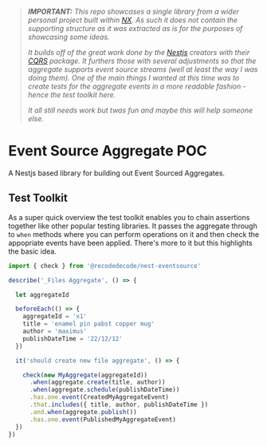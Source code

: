> ***IMPORTANT:** This repo showcases a single library from a wider personal project built within [NX](https://nx.dev/). As such it does not contain the supporting structure as it was extracted as is for the purposes of showcasing some ideas.*
>
> *It builds off of the great work done by the [Nestjs](https://nestjs.com/) creators with their [CQRS](https://github.com/nestjs/cqrs) package. It furthers those with several adjustments so that the aggregate supports event source streams (well at least the way I was doing them). One of the main things I wanted at this time was to create tests for the aggregate events in a more readable fashion - hence the test toolkit here.*
>
> *It all still needs work but twas fun and maybe this will help someone else.*

# Event Source Aggregate POC

A Nestjs based library for building out Event Sourced Aggregates.




## Test Toolkit

As a super quick overview the test toolkit enables you to chain assertions together like other popular testing libraries. It passes the aggregate through to `when` methods where you can perform operations on it and then check the appopriate events have been applied. There's more to it but this highlights the basic idea.

```javascript
import { check } from '@recodedecode/nest-eventsource'

describe('_Files Aggregate', () => {

  let aggregateId

  beforeEach(() => {
    aggregateId = 'x1'
    title = 'enamel pin pabst copper mug'
    author = 'maximus'
    publishDateTime = '22/12/12'
  })

  it('should create new file aggregate', () => {

    check(new MyAggregate(aggregateId))
      .when(aggregate.create(title, author))
      .when(aggregate.schedule(publishDateTime))
      .has.one.event(CreatedMyAggregateEvent)
      .that.includes({ title, author, publishDateTime })
      .and.when(aggregate.publish())
      .has.one.event(PublishedMyAggregateEvent)
  })
})
```
